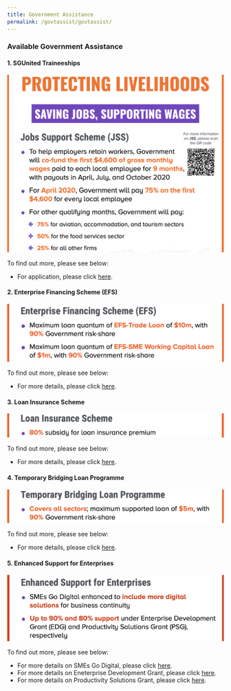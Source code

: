 ```yaml
---
title: Government Assistance
permalink: /govtassist/govtassist/
---
```


### **Available Government Assistance**

#### **1. SGUnited Traineeships**

![SGUnited Traineeships](/images/jssinfo_updated.png "SGUnited Traineeships")

To find out more, please see below:
- For application, please click <a target="_blank" href="https://go.gov.sg/sgunitedtraineeship">here</a>.


#### **2. Enterprise Financing Scheme (EFS)**

![Enterprise Financing Scheme](/images/efs_updated.png "Enterprise Financing Scheme")

To find out more, please see below:
- For more details, please click <a target="_blank" href="https://go.gov.sg/efs">here</a>.


#### **3. Loan Insurance Scheme**

![Loan Insurance Scheme](/images/lis_updated.png "Loan Insurance Scheme")

To find out more, please see below:
- For more details, please click <a target="_blank" href="https://go.gov.sg/lis">here</a>.


#### **4. Temporary Bridging Loan Programme**

![Temporary Bridging Loan Programme](/images/tblp_updated.png "Temporary Bridging Loan Programme")

To find out more, please see below:
- For more details, please click <a target="_blank" href="https://go.gov.sg/tblp">here</a>.


#### **5. Enhanced Support for Enterprises**

![Enhanced Support for Enterprises ](/images/esfe_updated.png "Enhanced Support for Enterprises")

To find out more, please see below:
- For more details on SMEs Go Digital, please click <a target="_blank" href="https://go.gov.sg/smegodigital">here</a>.
- For more details on Eneterprise Development Grant, please click <a target="_blank" href="https://go.gov.sg/edgrant">here</a>.
- For more details on Productivity Solutions Grant, please click <a target="_blank" href="https://go.gov.sg/psgrant">here</a>.
